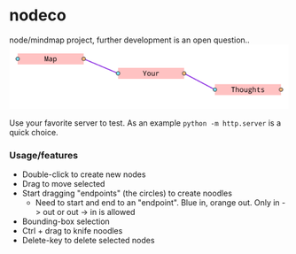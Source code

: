 # nodeco

node/mindmap project, further development is an open question..
![](./assets/preview.png)

Use your favorite server to test.
As an example ```python -m http.server``` is a quick choice.

### Usage/features
- Double-click to create new nodes
- Drag to move selected
- Start dragging "endpoints" (the circles) to create noodles
  - Need to start and end to an "endpoint". Blue in, orange out. Only in -> out or
    out -> in is allowed
- Bounding-box selection
- Ctrl + drag to knife noodles
- Delete-key to delete selected nodes